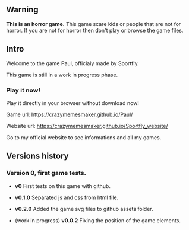## Warning

**This is an horror game.**
This game scare kids or people that are not for horror.
If you are not for horror then don't play or browse the game files.

## Intro

Welcome to the game Paul, officialy made by Sportfly.

This game is still in a work in progress phase.

### Play it now!
Play it directly in your browser without download now!

Game url: https://crazymemesmaker.github.io/Paul/ 

Website url: https://crazymemesmaker.github.io/Sportfly_website/

Go to my official website to see informations and all my games.

## Versions history

### Version 0, first game tests.

- **v0** First tests on this game with github.

- **v0.1.0** Separated js and css from html file.

- **v0.2.0** Added the game svg files to github assets folder.

- (work in progress) **v0.0.2** Fixing the position of the game elements.

